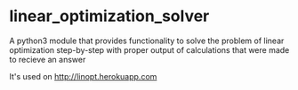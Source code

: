 # linear_optimization_solver
A python3 module that provides functionality to solve the problem of linear optimization step-by-step with proper output of calculations that were made to recieve an answer

It's used on http://linopt.herokuapp.com